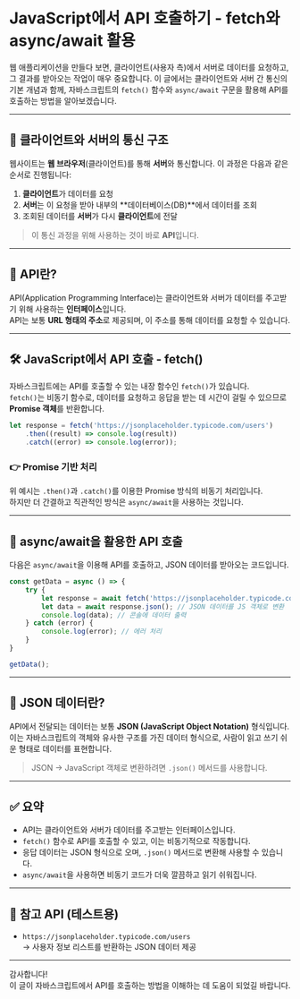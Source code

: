 # JavaScript에서 API 호출하기 - fetch와 async/await 활용

웹 애플리케이션을 만들다 보면, 클라이언트(사용자 측)에서 서버로 데이터를 요청하고, 그 결과를 받아오는 작업이 매우 중요합니다. 이 글에서는 클라이언트와 서버 간 통신의 기본 개념과 함께, 자바스크립트의 `fetch()` 함수와 `async/await` 구문을 활용해 API를 호출하는 방법을 알아보겠습니다.

---

## 📡 클라이언트와 서버의 통신 구조

웹사이트는 **웹 브라우저**(클라이언트)를 통해 **서버**와 통신합니다. 이 과정은 다음과 같은 순서로 진행됩니다:

1. **클라이언트**가 데이터를 요청
2. **서버**는 이 요청을 받아 내부의 **데이터베이스(DB)**에서 데이터를 조회
3. 조회된 데이터를 **서버**가 다시 **클라이언트**에 전달

> 이 통신 과정을 위해 사용하는 것이 바로 **API**입니다.

---

## 🧩 API란?

API(Application Programming Interface)는 클라이언트와 서버가 데이터를 주고받기 위해 사용하는 **인터페이스**입니다.  
API는 보통 **URL 형태의 주소**로 제공되며, 이 주소를 통해 데이터를 요청할 수 있습니다.

---

## 🛠 JavaScript에서 API 호출 - fetch()

자바스크립트에는 API를 호출할 수 있는 내장 함수인 `fetch()`가 있습니다.  
`fetch()`는 비동기 함수로, 데이터를 요청하고 응답을 받는 데 시간이 걸릴 수 있으므로 **Promise 객체**를 반환합니다.

```js
let response = fetch('https://jsonplaceholder.typicode.com/users')
    .then((result) => console.log(result))
    .catch((error) => console.log(error));
```

### 👉 Promise 기반 처리

위 예시는 `.then()`과 `.catch()`를 이용한 Promise 방식의 비동기 처리입니다.  
하지만 더 간결하고 직관적인 방식은 `async/await`을 사용하는 것입니다.

---

## 🔄 async/await을 활용한 API 호출

다음은 `async/await`을 이용해 API를 호출하고, JSON 데이터를 받아오는 코드입니다.

```js
const getData = async () => {
    try {
        let response = await fetch('https://jsonplaceholder.typicode.com/users');
        let data = await response.json(); // JSON 데이터를 JS 객체로 변환
        console.log(data); // 콘솔에 데이터 출력
    } catch (error) {
        console.log(error); // 에러 처리
    }
}

getData();
```

---

## 🧾 JSON 데이터란?

API에서 전달되는 데이터는 보통 **JSON (JavaScript Object Notation)** 형식입니다.  
이는 자바스크립트의 객체와 유사한 구조를 가진 데이터 형식으로, 사람이 읽고 쓰기 쉬운 형태로 데이터를 표현합니다.

> JSON → JavaScript 객체로 변환하려면 `.json()` 메서드를 사용합니다.

---

## ✅ 요약

- API는 클라이언트와 서버가 데이터를 주고받는 인터페이스입니다.
- `fetch()` 함수로 API를 호출할 수 있고, 이는 비동기적으로 작동합니다.
- 응답 데이터는 JSON 형식으로 오며, `.json()` 메서드로 변환해 사용할 수 있습니다.
- `async/await`을 사용하면 비동기 코드가 더욱 깔끔하고 읽기 쉬워집니다.

---

## 🧪 참고 API (테스트용)

- `https://jsonplaceholder.typicode.com/users`  
  → 사용자 정보 리스트를 반환하는 JSON 데이터 제공

---

감사합니다!  
이 글이 자바스크립트에서 API를 호출하는 방법을 이해하는 데 도움이 되었길 바랍니다.
